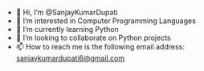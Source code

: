 - 👋 Hi, I’m @SanjayKumarDupati
- 👀 I’m interested in Computer Programming Languages
- 🌱 I’m currently learning Python
- 💞️ I’m looking to collaborate on Python projects
- 📫 How to reach me is the following email address: sanjaykumardupati6@gmail.com

<!---
SanjayKumarDupati/SanjayKumarDupati is a ✨ special ✨ repository because its `README.md` (this file) appears on your GitHub profile.
You can click the Preview link to take a look at your changes.
--->
